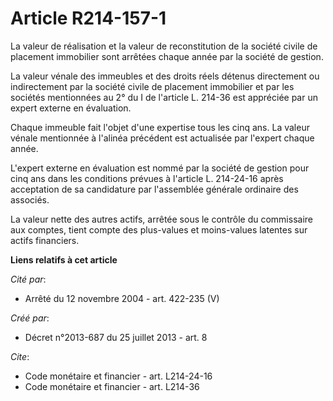 # Article R214-157-1

La valeur de réalisation et la valeur de reconstitution de la société civile de placement immobilier sont arrêtées chaque
année par la société de gestion. 

La valeur vénale des immeubles et des droits réels détenus directement ou indirectement par la société civile de placement
immobilier et par les sociétés mentionnées au 2° du I de l'article L. 214-36 est appréciée par un expert externe en
évaluation. 

Chaque immeuble fait l'objet d'une expertise tous les cinq ans. La valeur vénale mentionnée à l'alinéa précédent est
actualisée par l'expert chaque année. 

L'expert externe en évaluation est nommé par la société de gestion pour cinq ans dans les conditions prévues à l'article L.
214-24-16 après acceptation de sa candidature par l'assemblée générale ordinaire des associés. 

La valeur nette des autres actifs, arrêtée sous le contrôle du commissaire aux comptes, tient compte des plus-values et
moins-values latentes sur actifs financiers.

**Liens relatifs à cet article**

_Cité par_:

  - Arrêté du 12 novembre 2004 - art. 422-235 (V)

_Créé par_:

  - Décret n°2013-687 du 25 juillet 2013 - art. 8

_Cite_:

  - Code monétaire et financier - art. L214-24-16
  - Code monétaire et financier - art. L214-36
